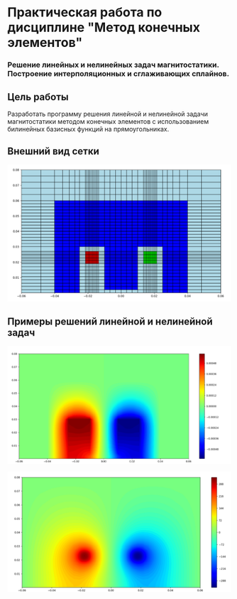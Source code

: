 # Практическая работа по дисциплине "Метод конечных элементов"

### Решение линейных и нелинейных задач магнитостатики. Построение интерполяционных и сглаживающих сплайнов.

## Цель работы

Разработать программу решения линейной и нелинейной задачи магнитостатики методом конечных элементов с использованием билинейных базисных функций на прямоугольниках.

## Внешний вид сетки

![](examples/mesh.png)

## Примеры решений линейной и нелинейной задач

![](examples/linResult.png)

![](examples/nonlinResult.png)
